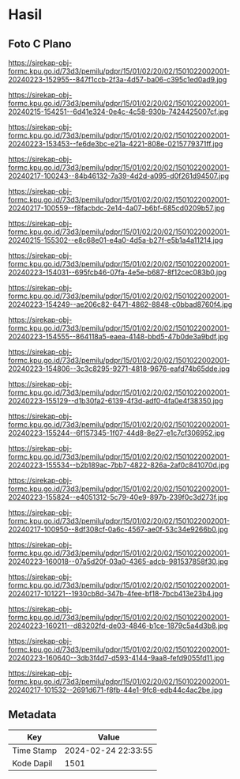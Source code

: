 # Hasil

## Foto C Plano

https://sirekap-obj-formc.kpu.go.id/73d3/pemilu/pdpr/15/01/02/20/02/1501022002001-20240223-152955--847f1ccb-2f3a-4d57-ba06-c395c1ed0ad9.jpg

https://sirekap-obj-formc.kpu.go.id/73d3/pemilu/pdpr/15/01/02/20/02/1501022002001-20240215-154251--6d41e324-0e4c-4c58-930b-7424425007cf.jpg

https://sirekap-obj-formc.kpu.go.id/73d3/pemilu/pdpr/15/01/02/20/02/1501022002001-20240223-153453--fe6de3bc-e21a-4221-808e-0215779371ff.jpg

https://sirekap-obj-formc.kpu.go.id/73d3/pemilu/pdpr/15/01/02/20/02/1501022002001-20240217-100243--84b46132-7a39-4d2d-a095-d0f261d94507.jpg

https://sirekap-obj-formc.kpu.go.id/73d3/pemilu/pdpr/15/01/02/20/02/1501022002001-20240217-100559--f8facbdc-2e14-4a07-b6bf-685cd0209b57.jpg

https://sirekap-obj-formc.kpu.go.id/73d3/pemilu/pdpr/15/01/02/20/02/1501022002001-20240215-155302--e8c68e01-e4a0-4d5a-b27f-e5b1a4a11214.jpg

https://sirekap-obj-formc.kpu.go.id/73d3/pemilu/pdpr/15/01/02/20/02/1501022002001-20240223-154031--695fcb46-07fa-4e5e-b687-8f12cec083b0.jpg

https://sirekap-obj-formc.kpu.go.id/73d3/pemilu/pdpr/15/01/02/20/02/1501022002001-20240223-154249--ae206c82-6471-4862-8848-c0bbad8760f4.jpg

https://sirekap-obj-formc.kpu.go.id/73d3/pemilu/pdpr/15/01/02/20/02/1501022002001-20240223-154555--864118a5-eaea-4148-bbd5-47b0de3a9bdf.jpg

https://sirekap-obj-formc.kpu.go.id/73d3/pemilu/pdpr/15/01/02/20/02/1501022002001-20240223-154806--3c3c8295-9271-4818-9676-eafd74b65dde.jpg

https://sirekap-obj-formc.kpu.go.id/73d3/pemilu/pdpr/15/01/02/20/02/1501022002001-20240223-155129--d1b30fa2-6139-4f3d-adf0-4fa0e4f38350.jpg

https://sirekap-obj-formc.kpu.go.id/73d3/pemilu/pdpr/15/01/02/20/02/1501022002001-20240223-155244--6f157345-1f07-44d8-8e27-e1c7cf306952.jpg

https://sirekap-obj-formc.kpu.go.id/73d3/pemilu/pdpr/15/01/02/20/02/1501022002001-20240223-155534--b2b189ac-7bb7-4822-826a-2af0c841070d.jpg

https://sirekap-obj-formc.kpu.go.id/73d3/pemilu/pdpr/15/01/02/20/02/1501022002001-20240223-155824--e4051312-5c79-40e9-897b-239f0c3d273f.jpg

https://sirekap-obj-formc.kpu.go.id/73d3/pemilu/pdpr/15/01/02/20/02/1501022002001-20240217-100950--8df308cf-0a6c-4567-ae0f-53c34e9266b0.jpg

https://sirekap-obj-formc.kpu.go.id/73d3/pemilu/pdpr/15/01/02/20/02/1501022002001-20240223-160018--07a5d20f-03a0-4365-adcb-981537858f30.jpg

https://sirekap-obj-formc.kpu.go.id/73d3/pemilu/pdpr/15/01/02/20/02/1501022002001-20240217-101221--1930cb8d-347b-4fee-bf18-7bcb413e23b4.jpg

https://sirekap-obj-formc.kpu.go.id/73d3/pemilu/pdpr/15/01/02/20/02/1501022002001-20240223-160211--d83202fd-de03-4846-b1ce-1879c5a4d3b8.jpg

https://sirekap-obj-formc.kpu.go.id/73d3/pemilu/pdpr/15/01/02/20/02/1501022002001-20240223-160640--3db3f4d7-d593-4144-9aa8-fefd9055fd11.jpg

https://sirekap-obj-formc.kpu.go.id/73d3/pemilu/pdpr/15/01/02/20/02/1501022002001-20240217-101532--2691d671-f8fb-44e1-9fc8-edb44c4ac2be.jpg


## Metadata

| Key        | Value               |
| ---------- | ------------------- |
| Time Stamp | 2024-02-24 22:33:55 |
| Kode Dapil | 1501                |




